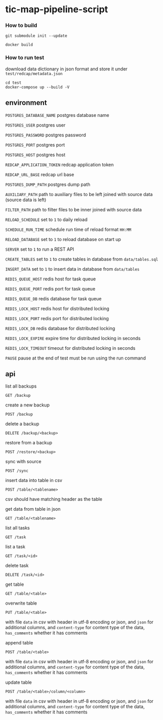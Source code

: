 # tic-map-pipeline-script

### How to build ###

```
git submodule init --update
```

```
docker build
```



### How to run test ###

download data dictionary in json format and store it under `test/redcap/metadata.json`

```
cd test
docker-compose up --build -V
```
## environment

`POSTGRES_DATABASE_NAME` postgres database name

`POSTGRES_USER` postgres user

`POSTGRES_PASSWORD` postgres password

`POSTGRES_PORT` postgres port    

`POSTGRES_HOST` postgres host

`REDCAP_APPLICATION_TOKEN` redcap application token

`REDCAP_URL_BASE` redcap url base

`POSTGRES_DUMP_PATH` postgres dump path

`AUXILIARY_PATH` path to auxiliary files to be left joined with source data (source data is left)

`FILTER_PATH` path to filter files to be inner joined with source data

`RELOAD_SCHEDULE` set to `1` to daily reload

`SCHEDULE_RUN_TIME` schedule run time of reload format `HH:MM`

`RELOAD_DATABASE` set to `1` to reload database on start up

`SERVER` set to `1` to run a REST API

`CREATE_TABLES` set to `1` to create tables in database from `data/tables.sql`

`INSERT_DATA` set to `1` to insert data in database from `data/tables`

`REDIS_QUEUE_HOST` redis host for task queue

`REDIS_QUEUE_PORT` redis port for task queue

`REDIS_QUEUE_DB` redis database for task queue

`REDIS_LOCK_HOST` redis host for distributed locking

`REDIS_LOCK_PORT` redis port for distributed locking

`REDIS_LOCK_DB` redis database for distributed locking

`REDIS_LOCK_EXPIRE` expire time for distributed locking in seconds

`REDIS_LOCK_TIMEOUT` timeout for distributed locking in seconds

`PAUSE` pause at the end of test must be run using the run command
## api

list all backups
```
GET /backup
```

create a new backup
```
POST /backup
```

delete a backup
```
DELETE /backup/<backup>
```

restore from a backup
```
POST /restore/<backup>
```

sync with source
```
POST /sync
```

insert data into table in csv
```
POST /table/<tablename>
```
csv should have matching header as the table 

get data from table in json
```
GET /table/<tablename>
```

list all tasks
```
GET /task
```

list a task
```
GET /task/<id>
```

delete task
```
DELETE /task/<id>
```

get table
```
GET /table/<table>
```

overwrite table
```
PUT /table/<table>
```
with file `data` in csv with header in utf-8 encoding or json, and `json` for additional columns, and `content-type` for content type of the data, `has_comments` whether it has comments

append table
```
POST /table/<table>
```
with file `data` in csv with header in utf-8 encoding or json, and `json` for additional columns, and `content-type` for content type of the data, `has_comments` whether it has comments

update table
```
POST /table/<table>/column/<column>
```
with file `data` in csv with header in utf-8 encoding or json, and `json` for additional columns, and `content-type` for content type of the data, `has_comments` whether it has comments
